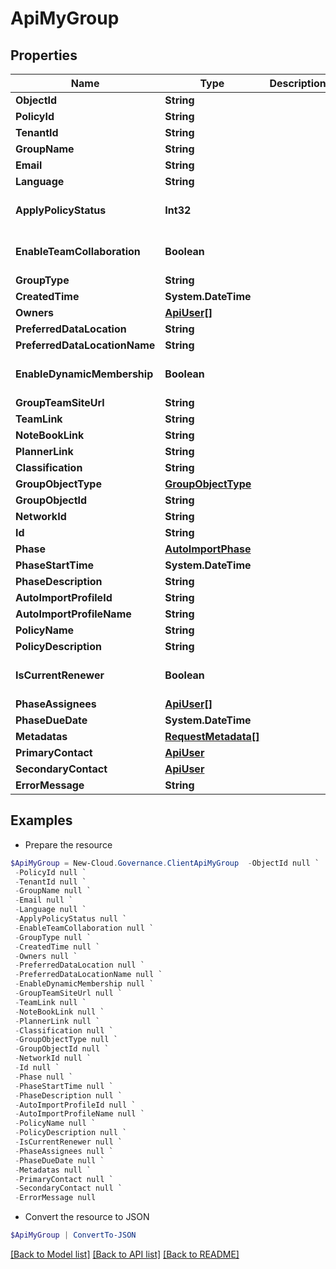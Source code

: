 # ApiMyGroup
## Properties

Name | Type | Description | Notes
------------ | ------------- | ------------- | -------------
**ObjectId** | **String** |  | [optional] 
**PolicyId** | **String** |  | [optional] 
**TenantId** | **String** |  | [optional] 
**GroupName** | **String** |  | [optional] 
**Email** | **String** |  | [optional] 
**Language** | **String** |  | [optional] 
**ApplyPolicyStatus** | **Int32** |  | [optional] [default to 0]
**EnableTeamCollaboration** | **Boolean** |  | [optional] [default to $false]
**GroupType** | **String** |  | [optional] 
**CreatedTime** | **System.DateTime** |  | [optional] 
**Owners** | [**ApiUser[]**](ApiUser.md) |  | [optional] 
**PreferredDataLocation** | **String** |  | [optional] 
**PreferredDataLocationName** | **String** |  | [optional] 
**EnableDynamicMembership** | **Boolean** |  | [optional] [default to $false]
**GroupTeamSiteUrl** | **String** |  | [optional] 
**TeamLink** | **String** |  | [optional] 
**NoteBookLink** | **String** |  | [optional] 
**PlannerLink** | **String** |  | [optional] 
**Classification** | **String** |  | [optional] 
**GroupObjectType** | [**GroupObjectType**](GroupObjectType.md) |  | [optional] 
**GroupObjectId** | **String** |  | [optional] 
**NetworkId** | **String** |  | [optional] 
**Id** | **String** |  | [optional] 
**Phase** | [**AutoImportPhase**](AutoImportPhase.md) |  | [optional] 
**PhaseStartTime** | **System.DateTime** |  | [optional] 
**PhaseDescription** | **String** |  | [optional] 
**AutoImportProfileId** | **String** |  | [optional] 
**AutoImportProfileName** | **String** |  | [optional] 
**PolicyName** | **String** |  | [optional] 
**PolicyDescription** | **String** |  | [optional] 
**IsCurrentRenewer** | **Boolean** |  | [optional] [default to $false]
**PhaseAssignees** | [**ApiUser[]**](ApiUser.md) |  | [optional] 
**PhaseDueDate** | **System.DateTime** |  | [optional] 
**Metadatas** | [**RequestMetadata[]**](RequestMetadata.md) |  | [optional] 
**PrimaryContact** | [**ApiUser**](ApiUser.md) |  | [optional] 
**SecondaryContact** | [**ApiUser**](ApiUser.md) |  | [optional] 
**ErrorMessage** | **String** |  | [optional] 

## Examples

- Prepare the resource
```powershell
$ApiMyGroup = New-Cloud.Governance.ClientApiMyGroup  -ObjectId null `
 -PolicyId null `
 -TenantId null `
 -GroupName null `
 -Email null `
 -Language null `
 -ApplyPolicyStatus null `
 -EnableTeamCollaboration null `
 -GroupType null `
 -CreatedTime null `
 -Owners null `
 -PreferredDataLocation null `
 -PreferredDataLocationName null `
 -EnableDynamicMembership null `
 -GroupTeamSiteUrl null `
 -TeamLink null `
 -NoteBookLink null `
 -PlannerLink null `
 -Classification null `
 -GroupObjectType null `
 -GroupObjectId null `
 -NetworkId null `
 -Id null `
 -Phase null `
 -PhaseStartTime null `
 -PhaseDescription null `
 -AutoImportProfileId null `
 -AutoImportProfileName null `
 -PolicyName null `
 -PolicyDescription null `
 -IsCurrentRenewer null `
 -PhaseAssignees null `
 -PhaseDueDate null `
 -Metadatas null `
 -PrimaryContact null `
 -SecondaryContact null `
 -ErrorMessage null
```

- Convert the resource to JSON
```powershell
$ApiMyGroup | ConvertTo-JSON
```

[[Back to Model list]](../README.md#documentation-for-models) [[Back to API list]](../README.md#documentation-for-api-endpoints) [[Back to README]](../README.md)

